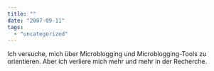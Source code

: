 ```yaml
---
title: ""
date: "2007-09-11"
tags: 
  - "uncategorized"
---
```


Ich versuche, mich über Microblogging und Microblogging-Tools zu orientieren. Aber ich verliere mich mehr und mehr in der Recherche.
